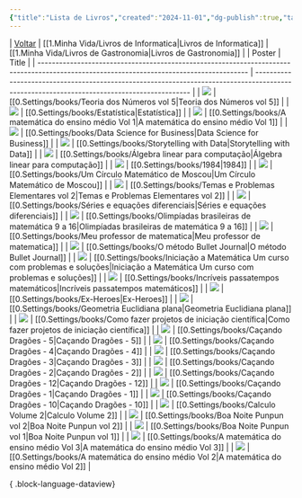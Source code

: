 ```yaml
---
{"title":"Lista de Livros","created":"2024-11-01","dg-publish":true,"tags":["moc","pessoal/livros"],"cssclasses":["cards","cards-cover","table-max","dashboard"],"permalink":"/1-minha-vida/lista-de-livros/","dgPassFrontmatter":true}
---
```


| [Voltar](index) |  [[1.Minha Vida/Livros de Informatica\|Livros de Informatica]] | [[1.Minha Vida/Livros de Gastronomia\|Livros de Gastronomia]] |
| Poster                                                                                                                                   | Title                                                                                                                                      |
| ---------------------------------------------------------------------------------------------------------------------------------------- | ------------------------------------------------------------------------------------------------------------------------------------------ |
| ![](https://loja.sbm.org.br/media/catalog/product/cache/b986d5592b1dcfc7d5b7d57a6da9c9c9/w/h/whatsapp_image_2022-09-20_at_10.23.14.jpeg) | [[0.Settings/books/Teoria dos Números vol 5\|Teoria dos Números vol 5]]                                                                 |
| ![](https://m.media-amazon.com/images/I/91l41rK6DWL._SY466_.jpg)                                                                         | [[0.Settings/books/Estatística\|Estatística]]                                                                                           |
| ![](https://loja.sbm.org.br/media/catalog/product/cache/b986d5592b1dcfc7d5b7d57a6da9c9c9/c/p/cpm13_capa_1920x2757.jpg)                   | [[0.Settings/books/A matemática do ensino médio Vol 1\|A matemática do ensino médio Vol 1]]                                             |
| ![](http://books.google.com/books/content?id=EZAtAAAAQBAJ&printsec=frontcover&img=1&zoom=1&edge=curl&source=gbs_api)                     | [[0.Settings/books/Data Science for Business\|Data Science for Business]]                                                               |
| ![](http://books.google.com/books/content?id=IheRCgAAQBAJ&printsec=frontcover&img=1&zoom=1&edge=curl&source=gbs_api)                     | [[0.Settings/books/Storytelling with Data\|Storytelling with Data]]                                                                     |
| ![](https://m.media-amazon.com/images/I/616YNtMmivS._SY466_.jpg)                                                                         | [[0.Settings/books/Álgebra linear para computação\|Álgebra linear para computação]]                                                     |
| ![](http://books.google.com/books/content?id=XxofEAAAQBAJ&printsec=frontcover&img=1&zoom=1&edge=curl&source=gbs_api)                     | [[0.Settings/books/1984\|1984]]                                                                                                         |
| ![](https://loja.sbm.org.br/media/catalog/product/cache/b986d5592b1dcfc7d5b7d57a6da9c9c9/c/i/cirmos-small.png)                           | [[0.Settings/books/Um Círculo Matemático de Moscou\|Um Círculo Matemático de Moscou]]                                                   |
| ![](https://imgv2-2-f.scribdassets.com/img/document/670221276/original/d6d8ae3f40/1716457743?v=1)                                        | [[0.Settings/books/Temas e Problemas Elementares vol 2\|Temas e Problemas Elementares vol 2]]                                           |
| ![](https://static.estantevirtual.com.br/book/00/175-4439-000/175-4439-000_detail1.png?ts=1710387552999&ims=220x330)                     | [[0.Settings/books/Séries e equações diferenciais\|Séries e equações diferenciais]]                                                     |
| ![](https://loja.sbm.org.br/media/catalog/product/cache/b986d5592b1dcfc7d5b7d57a6da9c9c9/c/o/com02_lojavirtual_01.png)                   | [[0.Settings/books/Olimpíadas brasileiras de matemática 9 a 16\|Olimpíadas brasileiras de matemática 9 a 16]]                           |
| ![](https://loja.sbm.org.br/media/catalog/product/cache/b986d5592b1dcfc7d5b7d57a6da9c9c9/c/p/cpm04_capa_1920x2763.jpg)                   | [[0.Settings/books/Meu professor de matematica\|Meu professor de matematica]]                                                           |
| ![](http://books.google.com/books/content?id=mFFyDwAAQBAJ&printsec=frontCover&img=1&zoom=1&edge=curl&source=gbs_api)                     | [[0.Settings/books/O método Bullet Journal\|O método Bullet Journal]]                                                                   |
| ![](https://loja.sbm.org.br/media/catalog/product/cache/b986d5592b1dcfc7d5b7d57a6da9c9c9/c/o/com_05_lojavirtual01.png)                   | [[0.Settings/books/Iniciação a Matemática Um curso com problemas e soluções\|Iniciação a Matemática Um curso com problemas e soluções]] |
| ![](http://books.google.com/books/content?id=yRLUDwAAQBAJ&printsec=frontCover&img=1&zoom=1&edge=curl&source=gbs_api)                     | [[0.Settings/books/Incríveis passatempos matemáticos\|Incríveis passatempos matemáticos]]                                               |
| ![](http://books.google.com/books/content?id=RrDSDwAAQBAJ&printsec=frontCover&img=1&zoom=1&source=gbs_api)                               | [[0.Settings/books/Ex-Heroes\|Ex-Heroes]]                                                                                               |
| ![](https://loja.sbm.org.br/media/catalog/product/cache/b986d5592b1dcfc7d5b7d57a6da9c9c9/c/p/cpm11_capa_1920x2757.jpg)                   | [[0.Settings/books/Geometria Euclidiana plana\|Geometria Euclidiana plana]]                                                             |
| ![](http://books.google.com/books/content?id=c_SJDwAAQBAJ&printsec=frontCover&img=1&zoom=1&edge=curl&source=gbs_api)                     | [[0.Settings/books/Como fazer projetos de iniciação científica\|Como fazer projetos de iniciação científica]]                           |
| ![](https://m.media-amazon.com/images/I/91zovVYsWIL._SL1500_.jpg)                                                                        | [[0.Settings/books/Caçando Dragões - 5\|Caçando Dragões - 5]]                                                                           |
| ![](https://m.media-amazon.com/images/I/91zovVYsWIL._SL1500_.jpg)                                                                        | [[0.Settings/books/Caçando Dragões - 4\|Caçando Dragões - 4]]                                                                           |
| ![](https://m.media-amazon.com/images/I/91zovVYsWIL._SL1500_.jpg)                                                                        | [[0.Settings/books/Caçando Dragões - 3\|Caçando Dragões - 3]]                                                                           |
| ![](https://m.media-amazon.com/images/I/91zovVYsWIL._SL1500_.jpg)                                                                        | [[0.Settings/books/Caçando Dragões - 2\|Caçando Dragões - 2]]                                                                           |
| ![](https://m.media-amazon.com/images/I/91zovVYsWIL._SL1500_.jpg)                                                                        | [[0.Settings/books/Caçando Dragões - 12\|Caçando Dragões - 12]]                                                                         |
| ![](https://m.media-amazon.com/images/I/91zovVYsWIL._SL1500_.jpg)                                                                        | [[0.Settings/books/Caçando Dragões - 1\|Caçando Dragões - 1]]                                                                           |
| ![](https://m.media-amazon.com/images/I/91zovVYsWIL._SL1500_.jpg)                                                                        | [[0.Settings/books/Caçando Dragões - 10\|Caçando Dragões - 10]]                                                                         |
| ![](http://books.google.com/books/content?id=7Dg5tAEACAAJ&printsec=frontCover&img=1&zoom=1&source=gbs_api)                               | [[0.Settings/books/Calculo Volume 2\|Calculo Volume 2]]                                                                                 |
| ![](http://books.google.com/books/content?id=v0ajDwAAQBAJ&printsec=frontCover&img=1&zoom=1&edge=curl&source=gbs_api)                     | [[0.Settings/books/Boa Noite Punpun vol 2\|Boa Noite Punpun vol 2]]                                                                     |
| ![](http://books.google.com/books/content?id=hU2jDwAAQBAJ&printsec=frontCover&img=1&zoom=1&edge=curl&source=gbs_api)                     | [[0.Settings/books/Boa Noite Punpun vol 1\|Boa Noite Punpun vol 1]]                                                                     |
| ![](https://pergamumweb.com.br/pergamumweb_ifrs/vinculos//000020/00002030.jpg)                                                           | [[0.Settings/books/A matemática do ensino médio Vol 3\|A matemática do ensino médio Vol 3]]                                             |
| ![](https://loja.sbm.org.br/media/catalog/product/cache/b986d5592b1dcfc7d5b7d57a6da9c9c9/c/p/cpm14_capa_1920x2757.jpg)                   | [[0.Settings/books/A matemática do ensino médio Vol 2\|A matemática do ensino médio Vol 2]]                                             |

{ .block-language-dataview}

